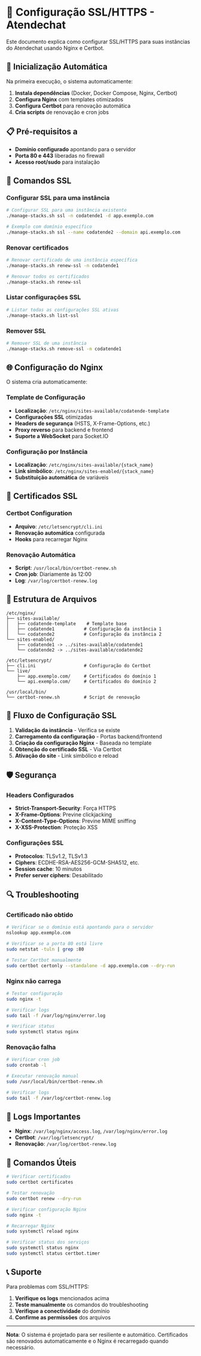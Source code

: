 # 🔐 Configuração SSL/HTTPS - Atendechat

Este documento explica como configurar SSL/HTTPS para suas instâncias do Atendechat usando Nginx e Certbot.

## 🚀 Inicialização Automática

Na primeira execução, o sistema automaticamente:

1. **Instala dependências** (Docker, Docker Compose, Nginx, Certbot)
2. **Configura Nginx** com templates otimizados
3. **Configura Certbot** para renovação automática
4. **Cria scripts** de renovação e cron jobs

## 📋 Pré-requisitos a

- **Domínio configurado** apontando para o servidor
- **Porta 80 e 443** liberadas no firewall
- **Acesso root/sudo** para instalação

## 🔧 Comandos SSL

### Configurar SSL para uma instância

```bash
# Configurar SSL para uma instância existente
./manage-stacks.sh ssl -n codatende1 -d app.exemplo.com

# Exemplo com domínio específico
./manage-stacks.sh ssl --name codatende2 --domain api.exemplo.com
```

### Renovar certificados

```bash
# Renovar certificado de uma instância específica
./manage-stacks.sh renew-ssl -n codatende1

# Renovar todos os certificados
./manage-stacks.sh renew-ssl
```

### Listar configurações SSL

```bash
# Listar todas as configurações SSL ativas
./manage-stacks.sh list-ssl
```

### Remover SSL

```bash
# Remover SSL de uma instância
./manage-stacks.sh remove-ssl -n codatende1
```

## 🌐 Configuração do Nginx

O sistema cria automaticamente:

### Template de Configuração
- **Localização**: `/etc/nginx/sites-available/codatende-template`
- **Configurações SSL** otimizadas
- **Headers de segurança** (HSTS, X-Frame-Options, etc.)
- **Proxy reverso** para backend e frontend
- **Suporte a WebSocket** para Socket.IO

### Configuração por Instância
- **Localização**: `/etc/nginx/sites-available/{stack_name}`
- **Link simbólico**: `/etc/nginx/sites-enabled/{stack_name}`
- **Substituição automática** de variáveis

## 🔐 Certificados SSL

### Certbot Configuration
- **Arquivo**: `/etc/letsencrypt/cli.ini`
- **Renovação automática** configurada
- **Hooks** para recarregar Nginx

### Renovação Automática
- **Script**: `/usr/local/bin/certbot-renew.sh`
- **Cron job**: Diariamente às 12:00
- **Log**: `/var/log/certbot-renew.log`

## 📁 Estrutura de Arquivos

```
/etc/nginx/
├── sites-available/
│   ├── codatende-template    # Template base
│   ├── codatende1           # Configuração da instância 1
│   └── codatende2           # Configuração da instância 2
└── sites-enabled/
    ├── codatende1 -> ../sites-available/codatende1
    └── codatende2 -> ../sites-available/codatende2

/etc/letsencrypt/
├── cli.ini                  # Configuração do Certbot
└── live/
    ├── app.exemplo.com/     # Certificados do domínio 1
    └── api.exemplo.com/     # Certificados do domínio 2

/usr/local/bin/
└── certbot-renew.sh         # Script de renovação
```

## 🔄 Fluxo de Configuração SSL

1. **Validação da instância** - Verifica se existe
2. **Carregamento da configuração** - Portas backend/frontend
3. **Criação da configuração Nginx** - Baseada no template
4. **Obtenção do certificado SSL** - Via Certbot
5. **Ativação do site** - Link simbólico e reload

## 🛡️ Segurança

### Headers Configurados
- **Strict-Transport-Security**: Força HTTPS
- **X-Frame-Options**: Previne clickjacking
- **X-Content-Type-Options**: Previne MIME sniffing
- **X-XSS-Protection**: Proteção XSS

### Configurações SSL
- **Protocolos**: TLSv1.2, TLSv1.3
- **Ciphers**: ECDHE-RSA-AES256-GCM-SHA512, etc.
- **Session cache**: 10 minutos
- **Prefer server ciphers**: Desabilitado

## 🔍 Troubleshooting

### Certificado não obtido
```bash
# Verificar se o domínio está apontando para o servidor
nslookup app.exemplo.com

# Verificar se a porta 80 está livre
sudo netstat -tuln | grep :80

# Testar Certbot manualmente
sudo certbot certonly --standalone -d app.exemplo.com --dry-run
```

### Nginx não carrega
```bash
# Testar configuração
sudo nginx -t

# Verificar logs
sudo tail -f /var/log/nginx/error.log

# Verificar status
sudo systemctl status nginx
```

### Renovação falha
```bash
# Verificar cron job
sudo crontab -l

# Executar renovação manual
sudo /usr/local/bin/certbot-renew.sh

# Verificar logs
sudo tail -f /var/log/certbot-renew.log
```

## 📝 Logs Importantes

- **Nginx**: `/var/log/nginx/access.log`, `/var/log/nginx/error.log`
- **Certbot**: `/var/log/letsencrypt/`
- **Renovação**: `/var/log/certbot-renew.log`

## 🔧 Comandos Úteis

```bash
# Verificar certificados
sudo certbot certificates

# Testar renovação
sudo certbot renew --dry-run

# Verificar configuração Nginx
sudo nginx -t

# Recarregar Nginx
sudo systemctl reload nginx

# Verificar status dos serviços
sudo systemctl status nginx
sudo systemctl status certbot.timer
```

## 📞 Suporte

Para problemas com SSL/HTTPS:

1. **Verifique os logs** mencionados acima
2. **Teste manualmente** os comandos do troubleshooting
3. **Verifique a conectividade** do domínio
4. **Confirme as permissões** dos arquivos

---

**Nota**: O sistema é projetado para ser resiliente e automático. Certificados são renovados automaticamente e o Nginx é recarregado quando necessário. 